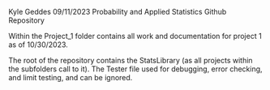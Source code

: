 Kyle Geddes
09/11/2023
Probability and Applied Statistics Github Repository

Within the Project_1 folder contains all work and documentation for project 1 as of 10/30/2023.

The root of the repository contains the StatsLibrary (as all projects within the subfolders call to it). 
The Tester file used for debugging, error checking, and limit testing, and can be ignored.